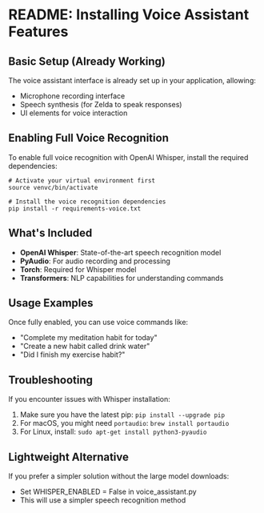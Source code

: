 # README: Installing Voice Assistant Features

## Basic Setup (Already Working)
The voice assistant interface is already set up in your application, allowing:
- Microphone recording interface
- Speech synthesis (for Zelda to speak responses)
- UI elements for voice interaction

## Enabling Full Voice Recognition
To enable full voice recognition with OpenAI Whisper, install the required dependencies:

```
# Activate your virtual environment first
source venvc/bin/activate  

# Install the voice recognition dependencies
pip install -r requirements-voice.txt
```

## What's Included
- **OpenAI Whisper**: State-of-the-art speech recognition model
- **PyAudio**: For audio recording and processing
- **Torch**: Required for Whisper model
- **Transformers**: NLP capabilities for understanding commands

## Usage Examples
Once fully enabled, you can use voice commands like:
- "Complete my meditation habit for today"
- "Create a new habit called drink water"
- "Did I finish my exercise habit?"

## Troubleshooting
If you encounter issues with Whisper installation:
1. Make sure you have the latest pip: `pip install --upgrade pip`
2. For macOS, you might need `portaudio`: `brew install portaudio`
3. For Linux, install: `sudo apt-get install python3-pyaudio`

## Lightweight Alternative
If you prefer a simpler solution without the large model downloads:
- Set WHISPER_ENABLED = False in voice_assistant.py
- This will use a simpler speech recognition method
